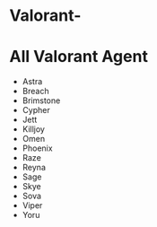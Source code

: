 # Valorant-
<!DOCTYPE html>
<html lang="en">
<head>
    <meta charset="UTF-8">
    <meta http-equiv="X-UA-Compatible" content="IE=edge">
    <meta name="viewport" content="width=device-width, initial-scale=1.0">
    <title>Valorant Agents </title>
</head>
<body>
    <h1>All Valorant Agent</h1>
    <ul>
        <li>Astra</li>
        <li>Breach</li>
        <li>Brimstone</li>
        <li>Cypher</li>
        <li>Jett</li>
        <li>Killjoy</li>
        <li>Omen</li>
        <li>Phoenix</li>
        <li>Raze</li>
        <li>Reyna</li>
        <li>Sage</li>
        <li>Skye</li>
        <li>Sova</li>
        <li>Viper</li>
        <li>Yoru</li>
    </ul>
    
</body>
</html>
